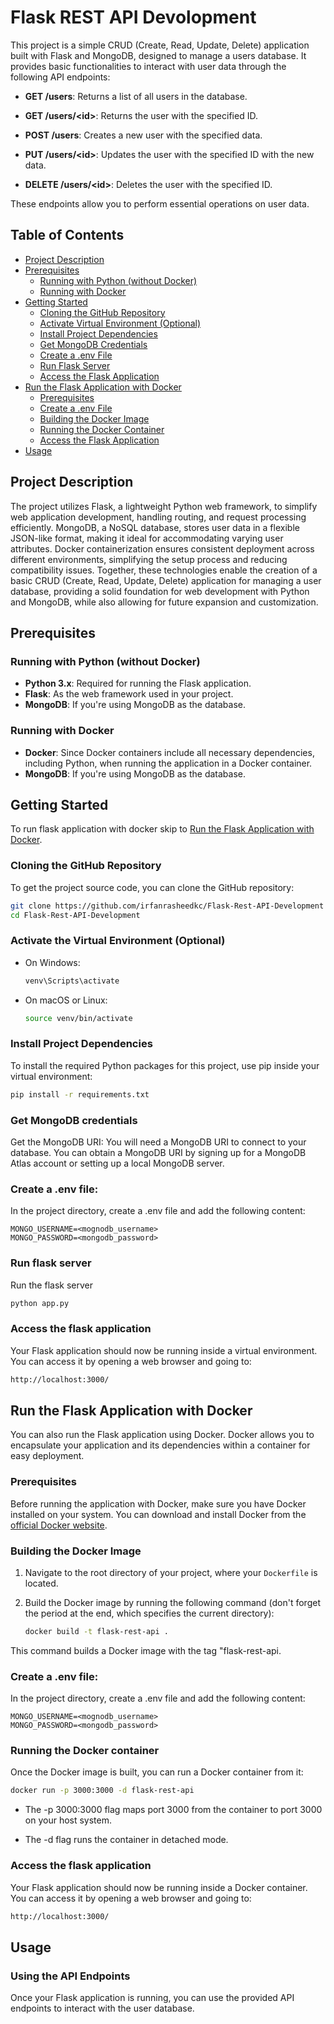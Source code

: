 # Flask REST API Devolopment

This project is a simple CRUD (Create, Read, Update, Delete) application built with Flask and MongoDB, designed to manage a users database. It provides basic functionalities to interact with user data through the following API endpoints:

- **GET /users**: Returns a list of all users in the database.

- **GET /users/\<id\>**: Returns the user with the specified ID.

- **POST /users**: Creates a new user with the specified data.

- **PUT /users/\<id\>**: Updates the user with the specified ID with the new data.

- **DELETE /users/\<id\>**: Deletes the user with the specified ID.

These endpoints allow you to perform essential operations on user data.


## Table of Contents
- [Project Description](#project-description)
- [Prerequisites](#prerequisites)
  - [Running with Python (without Docker)](#running-with-python-without-docker)
  - [Running with Docker](#running-with-docker)
- [Getting Started](#getting-started)
  - [Cloning the GitHub Repository](#cloning-the-github-repository)
  - [Activate Virtual Environment (Optional)](#activate-virtual-environment-optional)
  - [Install Project Dependencies](#install-project-dependencies)
  - [Get MongoDB Credentials](#get-mongodb-credentials)
  - [Create a .env File](#create-a-env-file)
  - [Run Flask Server](#run-flask-server)
  - [Access the Flask Application](#access-the-flask-application)
- [Run the Flask Application with Docker](#run-the-flask-application-with-docker)
  - [Prerequisites](#prerequisites-1)
  - [Create a .env File](#create-a-env-file)
  - [Building the Docker Image](#building-the-docker-image)
  - [Running the Docker Container](#running-the-docker-container)
  - [Access the Flask Application](#access-the-flask-application-1)
- [Usage](#usage)

## Project Description

The project utilizes Flask, a lightweight Python web framework, to simplify web application development, handling routing, and request processing efficiently. MongoDB, a NoSQL database, stores user data in a flexible JSON-like format, making it ideal for accommodating varying user attributes. Docker containerization ensures consistent deployment across different environments, simplifying the setup process and reducing compatibility issues. Together, these technologies enable the creation of a basic CRUD (Create, Read, Update, Delete) application for managing a user database, providing a solid foundation for web development with Python and MongoDB, while also allowing for future expansion and customization.

## Prerequisites

### Running with Python (without Docker)
- **Python 3.x**: Required for running the Flask application.
- **Flask**: As the web framework used in your project.
- **MongoDB**: If you're using MongoDB as the database.

### Running with Docker
- **Docker**: Since Docker containers include all necessary dependencies, including Python, when running the application in a Docker container.
- **MongoDB**: If you're using MongoDB as the database.

## Getting Started

To run flask application with docker skip to [Run the Flask Application with Docker](#run-the-flask-application-with-docker).

### Cloning the GitHub Repository

To get the project source code, you can clone the GitHub repository:

```bash
git clone https://github.com/irfanrasheedkc/Flask-Rest-API-Development
cd Flask-Rest-API-Development
```

### Activate the Virtual Environment (Optional)

- On Windows:

  ```bash
  venv\Scripts\activate
  ```

- On macOS or Linux:

    ```bash
    source venv/bin/activate
    ```

### Install Project Dependencies
To install the required Python packages for this project, use pip inside your virtual environment:
```bash
pip install -r requirements.txt
```

### Get MongoDB credentials

Get the MongoDB URI: You will need a MongoDB URI to connect to your database. You can obtain a MongoDB URI by signing up for a MongoDB Atlas account or setting up a local MongoDB server.

### Create a .env file: 
In the project directory, create a .env file and add the following content:

```envrc
MONGO_USERNAME=<mognodb_username>
MONGO_PASSWORD=<mongodb_password>
```

### Run flask server
Run the flask server
```bash
python app.py
```

### Access the flask application
Your Flask application should now be running inside a virtual environment. You can access it by opening a web browser and going to:
```html
http://localhost:3000/
```

## Run the Flask Application with Docker

You can also run the Flask application using Docker. Docker allows you to encapsulate your application and its dependencies within a container for easy deployment.

### Prerequisites

Before running the application with Docker, make sure you have Docker installed on your system. You can download and install Docker from the [official Docker website](https://www.docker.com/get-started).

### Building the Docker Image

1. Navigate to the root directory of your project, where your `Dockerfile` is located.

2. Build the Docker image by running the following command (don't forget the period at the end, which specifies the current directory):

   ```bash
   docker build -t flask-rest-api .

This command builds a Docker image with the tag "flask-rest-api.

### Create a .env file: 
In the project directory, create a .env file and add the following content:

```envrc
MONGO_USERNAME=<mognodb_username>
MONGO_PASSWORD=<mongodb_password>
```

### Running the Docker container
Once the Docker image is built, you can run a Docker container from it:
```bash
docker run -p 3000:3000 -d flask-rest-api
```
- The -p 3000:3000 flag maps port 3000 from the container to port 3000 on your host system.

- The -d flag runs the container in detached mode.

### Access the flask application
Your Flask application should now be running inside a Docker container. You can access it by opening a web browser and going to:
```html
http://localhost:3000/
```

## Usage

### Using the API Endpoints

Once your Flask application is running, you can use the provided API endpoints to interact with the user database.